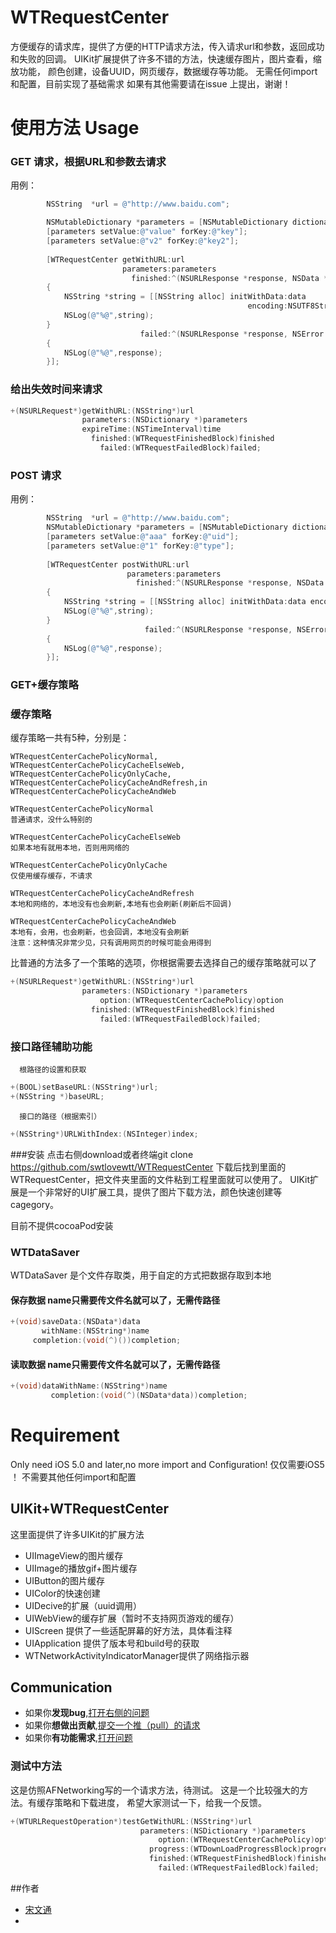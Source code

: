 WTRequestCenter
===============

方便缓存的请求库，提供了方便的HTTP请求方法，传入请求url和参数，返回成功和失败的回调。
UIKit扩展提供了许多不错的方法，快速缓存图片，图片查看，缩放功能，
颜色创建，设备UUID，网页缓存，数据缓存等功能。
无需任何import和配置，目前实现了基础需求
如果有其他需要请在issue 上提出，谢谢！


使用方法 Usage
===============
### GET 请求，根据URL和参数去请求


用例：
```objective-c
        NSString  *url = @"http://www.baidu.com";

        NSMutableDictionary *parameters = [NSMutableDictionary dictionary];
        [parameters setValue:@"value" forKey:@"key"];
        [parameters setValue:@"v2" forKey:@"key2"];
        
        [WTRequestCenter getWithURL:url
                         parameters:parameters 
                           finished:^(NSURLResponse *response, NSData *data) 
        {
            NSString *string = [[NSString alloc] initWithData:data 
                                                     encoding:NSUTF8StringEncoding];
            NSLog(@"%@",string);
        } 
                             failed:^(NSURLResponse *response, NSError *error) 
        {
            NSLog(@"%@",response);
        }];
```


### 给出失效时间来请求

```objective-c
+(NSURLRequest*)getWithURL:(NSString*)url
                parameters:(NSDictionary *)parameters
                expireTime:(NSTimeInterval)time
                  finished:(WTRequestFinishedBlock)finished
                    failed:(WTRequestFailedBlock)failed;
```

### POST 请求

用例：
```objective-c
        NSString  *url = @"http://www.baidu.com";
        NSMutableDictionary *parameters = [NSMutableDictionary dictionary];
        [parameters setValue:@"aaa" forKey:@"uid"];
        [parameters setValue:@"1" forKey:@"type"];
        
        [WTRequestCenter postWithURL:url 
                          parameters:parameters 
                            finished:^(NSURLResponse *response, NSData *data) 
        {
            NSString *string = [[NSString alloc] initWithData:data encoding:NSUTF8StringEncoding];
            NSLog(@"%@",string);
        } 
                              failed:^(NSURLResponse *response, NSError *error)
        {
            NSLog(@"%@",response);
        }];
```

### GET+缓存策略

### 缓存策略

缓存策略一共有5种，分别是：

    WTRequestCenterCachePolicyNormal,
    WTRequestCenterCachePolicyCacheElseWeb,
    WTRequestCenterCachePolicyOnlyCache,
    WTRequestCenterCachePolicyCacheAndRefresh,in
    WTRequestCenterCachePolicyCacheAndWeb
    
    WTRequestCenterCachePolicyNormal
    普通请求，没什么特别的
    
    WTRequestCenterCachePolicyCacheElseWeb
    如果本地有就用本地，否则用网络的
 
    WTRequestCenterCachePolicyOnlyCache
    仅使用缓存缓存，不请求
 
    WTRequestCenterCachePolicyCacheAndRefresh
    本地和网络的，本地没有也会刷新,本地有也会刷新(刷新后不回调)
 
    WTRequestCenterCachePolicyCacheAndWeb
    本地有，会用，也会刷新，也会回调，本地没有会刷新
    注意：这种情况非常少见，只有调用网页的时候可能会用得到



比普通的方法多了一个策略的选项，你根据需要去选择自己的缓存策略就可以了
```objective-c
+(NSURLRequest*)getWithURL:(NSString*)url
                parameters:(NSDictionary *)parameters
                    option:(WTRequestCenterCachePolicy)option
                  finished:(WTRequestFinishedBlock)finished
                    failed:(WTRequestFailedBlock)failed;
```


###   接口路径辅助功能
      根路径的设置和获取
```objective-c
+(BOOL)setBaseURL:(NSString*)url;
+(NSString *)baseURL;
```
      接口的路径（根据索引）
```objective-c
+(NSString*)URLWithIndex:(NSInteger)index;
```


###安装
点击右侧download或者终端git clone https://github.com/swtlovewtt/WTRequestCenter
下载后找到里面的WTRequestCenter，把文件夹里面的文件粘到工程里面就可以使用了。
UIKit扩展是一个非常好的UI扩展工具，提供了图片下载方法，颜色快速创建等cagegory。

目前不提供cocoaPod安装







### WTDataSaver
WTDataSaver 是个文件存取类，用于自定的方式把数据存取到本地

#### 保存数据  name只需要传文件名就可以了，无需传路径
```objective-c
+(void)saveData:(NSData*)data
       withName:(NSString*)name
     completion:(void(^)())completion;
```

#### 读取数据 name只需要传文件名就可以了，无需传路径
```objective-c
+(void)dataWithName:(NSString*)name
         completion:(void(^)(NSData*data))completion;
```





Requirement   
===============
Only need iOS 5.0 and later,no more import and Configuration!
仅仅需要iOS5 ！ 不需要其他任何import和配置


##  UIKit+WTRequestCenter
这里面提供了许多UIKit的扩展方法
- UIImageView的图片缓存
- UIImage的播放gif+图片缓存
- UIButton的图片缓存
- UIColor的快速创建
- UIDecive的扩展（uuid调用）
- UIWebView的缓存扩展（暂时不支持网页游戏的缓存）
- UIScreen 提供了一些适配屏幕的好方法，具体看注释
- UIApplication 提供了版本号和build号的获取
- WTNetworkActivityIndicatorManager提供了网络指示器

## Communication  
- 如果你**发现bug**,<a href="https://github.com/swtlovewtt/WTRequestCenter/issues">打开右侧的问题</a>
- 如果你**想做出贡献**,<a href="https://github.com/swtlovewtt/WTRequestCenter/pulls">提交一个推（pull）的请求</a>
- 如果你**有功能需求**,<a href="https://github.com/swtlovewtt/WTRequestCenter/issues">打开问题</a>




###  测试中方法


这是仿照AFNetworking写的一个请求方法，待测试。
这是一个比较强大的方法。有缓存策略和下载进度，
希望大家测试一下，给我一个反馈。
```objective-c
+(WTURLRequestOperation*)testGetWithURL:(NSString*)url
                             parameters:(NSDictionary *)parameters
                                 option:(WTRequestCenterCachePolicy)option
                               progress:(WTDownLoadProgressBlock)progress
                               finished:(WTRequestFinishedBlock)finished
                                 failed:(WTRequestFailedBlock)failed;
```


##作者
- <a href = "https://github.com/swtlovewtt">宋文通</a>
- 
